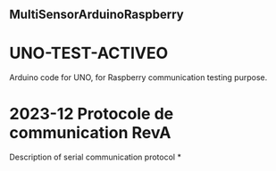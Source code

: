 ## MultiSensorArduinoRaspberry

# UNO-TEST-ACTIVEO
Arduino code for UNO, for Raspberry communication testing purpose.

# 2023-12 Protocole de communication RevA
Description of serial communication protocol
*
